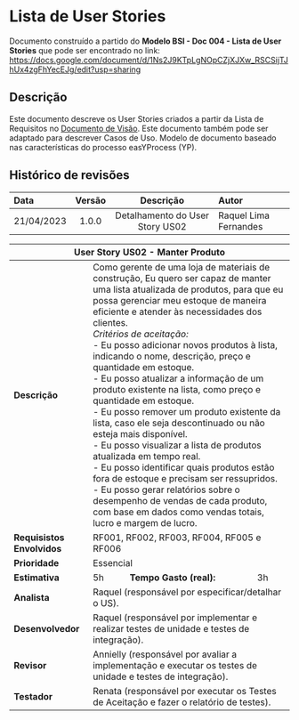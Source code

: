 # Lista de User Stories

Documento construído a partido do **Modelo BSI - Doc 004 - Lista de User Stories** que pode ser encontrado no
link: <https://docs.google.com/document/d/1Ns2J9KTpLgNOpCZjXJXw_RSCSijTJhUx4zgFhYecEJg/edit?usp=sharing>

## Descrição

Este documento descreve os User Stories criados a partir da Lista de Requisitos no [Documento de Visão](doc-visao.md). Este documento também pode ser adaptado para descrever Casos de Uso. Modelo de documento baseado nas características do processo easYProcess (YP).

## Histórico de revisões

| Data       | Versão |                           Descrição                       | Autor                          |
| :--------- | :----: | :-------------------------------------------------------: | :----------------------------- |
| 21/04/2023 | 1.0.0  |                Detalhamento do User Story US02            | Raquel Lima Fernandes          |


<table>
  <thead>
    <tr>
      <th colspan="4" scope="row">User Story US02 - Manter Produto</th>
    </tr>
  </thead>
  <tbody>
    <tr>
      <td scope="row"><b>Descrição</b></td>
      <td colspan="3">Como gerente de uma loja de materiais de construção,
        Eu quero ser capaz de manter uma lista atualizada de produtos,
        para que eu possa gerenciar meu estoque de maneira eficiente e atender às necessidades dos clientes.
<br>
<em>Critérios de aceitação:</em>
<br>
- Eu posso adicionar novos produtos à lista, indicando o nome, descrição, preço e quantidade em estoque.
<br>
- Eu posso atualizar a informação de um produto existente na lista, como preço e quantidade em estoque.
<br>
- Eu posso remover um produto existente da lista, caso ele seja descontinuado ou não esteja mais disponível.
<br>
- Eu posso visualizar a lista de produtos atualizada em tempo real.
<br>
- Eu posso identificar quais produtos estão fora de estoque e precisam ser ressupridos.
<br>
- Eu posso gerar relatórios sobre o desempenho de vendas de cada produto, com base em dados como vendas totais, lucro e margem de lucro.

</td>
    </tr>
    <tr>
      <td scope="row"><b>Requisistos Envolvidos<b/></td>
      <td colspan="3">RF001, RF002, RF003, RF004, RF005 e RF006</td>
    </tr>
    <tr>
      <td scope="row"><b>Prioridade</b></td>
      <td colspan="3">Essencial</td>
    </tr>
    <tr>
      <td scope="row"><b>Estimativa<b/></td>
      <td>5h</td>
      <td><b>Tempo Gasto (real):<b/></td>
      <td>3h</td>
    </tr>
    <tr>
      <td scope="row"><b>Analista<b/></td>
      <td colspan="3">Raquel (responsável por especificar/detalhar o US).</td>
    </tr>
    <tr>
      <td scope="row"><b>Desenvolvedor<b/></td>
      <td colspan="3">Raquel (responsável por implementar e realizar testes de unidade e testes de integração).
      </td>
    </tr>
    <tr>
      <td scope="row"><b>Revisor<b/></td>
      <td colspan="3">Annielly (responsável por avaliar a implementação e executar os testes de unidade e testes de integração).
      </td>
    </tr>
    <tr>
      <td scope="row"><b>Testador<b/></td>
      <td colspan="3">Renata (responsável por executar os Testes de Aceitação e fazer o relatório de testes).
      </td>
    </tr>
  </tbody>
</table>
